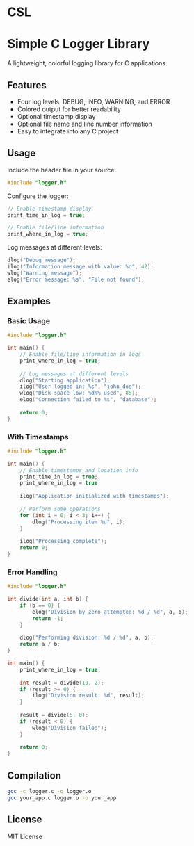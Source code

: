 # CSL
# Simple C Logger Library
A lightweight, colorful logging library for C applications.

## Features
- Four log levels: DEBUG, INFO, WARNING, and ERROR
- Colored output for better readability
- Optional timestamp display
- Optional file name and line number information
- Easy to integrate into any C project

## Usage
Include the header file in your source:

```c
#include "logger.h"
```

Configure the logger:

```c
// Enable timestamp display
print_time_in_log = true;

// Enable file/line information
print_where_in_log = true;
```

Log messages at different levels:

```c
dlog("Debug message");
ilog("Information message with value: %d", 42);
wlog("Warning message");
elog("Error message: %s", "File not found");
```

## Examples

### Basic Usage

```c
#include "logger.h"

int main() {
    // Enable file/line information in logs
    print_where_in_log = true;
    
    // Log messages at different levels
    dlog("Starting application");
    ilog("User logged in: %s", "john_doe");
    wlog("Disk space low: %d%% used", 85);
    elog("Connection failed to %s", "database");
    
    return 0;
}
```

### With Timestamps

```c
#include "logger.h"

int main() {
    // Enable timestamps and location info
    print_time_in_log = true;
    print_where_in_log = true;
    
    ilog("Application initialized with timestamps");
    
    // Perform some operations
    for (int i = 0; i < 3; i++) {
        dlog("Processing item %d", i);
    }
    
    ilog("Processing complete");
    return 0;
}
```

### Error Handling

```c
#include "logger.h"

int divide(int a, int b) {
    if (b == 0) {
        elog("Division by zero attempted: %d / %d", a, b);
        return -1;
    }
    
    dlog("Performing division: %d / %d", a, b);
    return a / b;
}

int main() {
    print_where_in_log = true;
    
    int result = divide(10, 2);
    if (result >= 0) {
        ilog("Division result: %d", result);
    }
    
    result = divide(5, 0);
    if (result < 0) {
        wlog("Division failed");
    }
    
    return 0;
}
```

## Compilation

```bash
gcc -c logger.c -o logger.o
gcc your_app.c logger.o -o your_app
```

## License
MIT License

